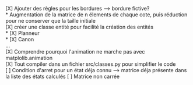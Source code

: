 [X] Ajouter des règles pour les bordures --> bordure fictive?  
    * Augmentation de la matrice de n élements de chaque cote, puis réduction pour ne conserver que la taille initiale  
[X] créer une classe entité pour facilité la création des entités   
    * [X] Planneur  
    * [X] Canon  
    ...  
[X] Comprendre pourquoi l'animation ne marche pas avec matplolib.animation  
[X] Tout compiler dans un fichier src/classes.py pour simplifier le code  
[ ] Condition d'arret pour un état déja connu  --> matrice déja présente dans la liste des états calculés
[ ] Matrice non carrée  